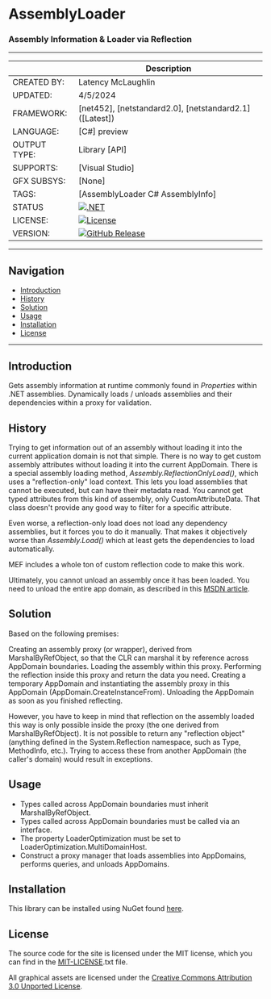 # AssemblyLoader
### Assembly Information & Loader via Reflection

 
---


|              |   Description                                                  |
|--------------|----------------------------------------------------------------|
| CREATED BY:  | Latency McLaughlin                                                     |
| UPDATED:     | 4/5/2024                          |
| FRAMEWORK:   | [net452], [netstandard2.0], [netstandard2.1] ([Latest])                                |
| LANGUAGE:    | [C#] preview                                            |
| OUTPUT TYPE: | Library [API]                                            |
| SUPPORTS:    | [Visual Studio]                                                |
| GFX SUBSYS:  | [None]                                                     |
| TAGS:        | [AssemblyLoader C# AssemblyInfo]                                                |
| STATUS       | [![.NET](https://github.com/Latency/AssemblyLoader/actions/workflows/dotnet.yml/badge.svg)](https://github.com/Latency/AssemblyLoader/actions/workflows/dotnet.yml)                                                     |
| LICENSE:     | [![License](https://img.shields.io/badge/MIT-License-yellowgreen.svg)](https://github.com/Latency/AssemblyLoader/blob/master/MIT-LICENSE.txt)                                                    |
| VERSION:     | [![GitHub Release](https://img.shields.io/badge/Version-1.2.0-blue)](https://github.com/Latency/AssemblyLoader/releases)                                                    |


<hr>

## Navigation
* <a href="#introduction">Introduction</a>
* <a href="#history">History</a>
* <a href="#solution">Solution</a>
* <a href="#usage">Usage</a>
* <a href="#installation">Installation</a>
* <a href="#license">License</a>

<hr>

<h2><a name="introduction">Introduction</a></h2>

Gets assembly information at runtime commonly found in *Properties* within .NET assemblies.
Dynamically loads / unloads assemblies and their dependencies within a proxy for validation.

<h2><a name=history">History</a></h2>

Trying to get information out of an assembly without loading it into the current application domain is not that simple.
There is no way to get custom assembly attributes without loading it into the current AppDomain.
There is a special assembly loading method, <i>Assembly.ReflectionOnlyLoad()</i>, which uses a "reflection-only" load context.
This lets you load assemblies that cannot be executed, but can have their metadata read.
You cannot get typed attributes from this kind of assembly, only CustomAttributeData.
That class doesn't provide any good way to filter for a specific attribute.

Even worse, a reflection-only load does not load any dependency assemblies, but it forces you to do it manually.
That makes it objectively worse than <i>Assembly.Load()</i> which at least gets the dependencies to load automatically.

MEF includes a whole ton of custom reflection code to make this work.

Ultimately, you cannot unload an assembly once it has been loaded.
You need to unload the entire app domain, as described in this [MSDN article].

<h2><a name="solution">Solution</a></h2>

Based on the following premises:

Creating an assembly proxy (or wrapper), derived from MarshalByRefObject, so that the CLR can marshal it by reference across AppDomain boundaries.
Loading the assembly within this proxy.
Performing the reflection inside this proxy and return the data you need.
Creating a temporary AppDomain and instantiating the assembly proxy in this AppDomain (AppDomain.CreateInstanceFrom).
Unloading the AppDomain as soon as you finished reflecting.

However, you have to keep in mind that reflection on the assembly loaded this way is only possible inside the proxy (the one derived from MarshalByRefObject).
It is not possible to return any "reflection object" (anything defined in the System.Reflection namespace, such as Type, MethodInfo, etc.).
Trying to access these from another AppDomain (the caller's domain) would result in exceptions.

<h2><a name="usage">Usage</a></h2>

- Types called across AppDomain boundaries must inherit MarshalByRefObject.
- Types called across AppDomain boundaries must be called via an interface.
- The property LoaderOptimization must be set to LoaderOptimization.MultiDomainHost.
- Construct a proxy manager that loads assemblies into AppDomains, performs queries, and unloads AppDomains.

<h2><a name="installation">Installation</a></h2>

This library can be installed using NuGet found [here](https://www.nuget.org/packages/AssemblyLoader/).

<h2><a name="license">License</a></h2>

The source code for the site is licensed under the MIT license, which you can find in
the [MIT-LICENSE].txt file.

All graphical assets are licensed under the
[Creative Commons Attribution 3.0 Unported License](https://creativecommons.org/licenses/by/3.0/).

[//]: # (These are reference links used in the body of this note and get stripped out when the markdown processor does its job.)

   [GNU LESSER GENERAL PUBLIC LICENSE]: <http://www.gnu.org/licenses/lgpl-3.0.en.html>
   [MSDN article]: <https://msdn.microsoft.com/en-us/library/c5b8a8f9(v=vs.100).aspx>
   [MIT-License]: <http://choosealicense.com/licenses/mit/>

